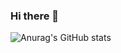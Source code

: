 ### Hi there 👋
![Anurag's GitHub stats](https://github-readme-stats.vercel.app/api?username=igordzierwa&count_private=true&show_icons=true&theme=github_dark)
